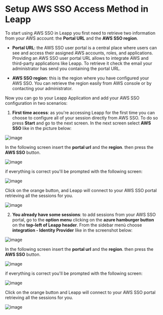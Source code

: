 # Setup AWS SSO Access Method in Leapp

To start using AWS SSO in Leapp you first need to retrieve two information from your AWS account:
the **Portal URL** and the **AWS SSO region**.

- **Portal URL**: the AWS SSO user portal is a central place where users can see and access their
  assigned AWS accounts, roles, and applications. Providing an AWS SSO user portal URL allows to
  integrate AWS and third-party applications like Leapp.
  To retrieve it check the email your administrator has send you containing the portal URL.

- **AWS SSO region**: this is the region where you have configured your AWS SSO.
  You can retrieve the region easily from AWS console or by contacting your administrator.

Now you can go to your Leapp Application and add your AWS SSO configuration in two scenarios:

1) **First time access**: as you're accessing Leapp for the first time you can choose to
   configure all of your session directly from AWS SSO. To do so press **Start** and go to the next screen.
   In the next screen select **AWS SSO** like in the picture below:

![image](../../../../images/tutorials/aws/aws_sso/SETUP_IN_LEAPP_1.png)

In the following screen insert the **portal url** and the **region**. then press the **AWS SSO** button.

![image](../../../../images/tutorials/aws/aws_sso/SETUP_IN_LEAPP_2.png)

if everything is correct you'll be prompted with the following screen:

![image](../../../../images/tutorials/aws/aws_sso/SETUP_IN_LEAPP_3.png)

Click on the orange button, and Leapp will connect to your AWS SSO portal retrieving all the sessions for you.

![image](../../../../images/tutorials/aws/aws_sso/SETUP_IN_LEAPP_4.png)

2) **You already have some sessions**: to add sessions from your AWS SSO portal, go to the **option menu** clicking on the **azure hamburger button** on the **top-left of Leapp header**.
   From the sidebar menù choose **integration - Identity Provider** like in the screenshot below:

![image](../../../../images/tutorials/aws/aws_sso/SETUP_IN_LEAPP_5.png)

In the following screen insert the **portal url** and the **region**. then press the **AWS SSO** button.

![image](../../../../images/tutorials/aws/aws_sso/SETUP_IN_LEAPP_6.png)

if everything is correct you'll be prompted with the following screen:

![image](../../../../images/tutorials/aws/aws_sso/SETUP_IN_LEAPP_7.png)

Click on the orange button and Leapp will connect to your AWS SSO portal retrieving all the sessions for you.

![image](../../../../images/tutorials/aws/aws_sso/SETUP_IN_LEAPP_8.png)
